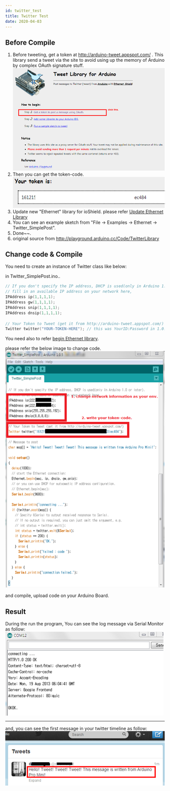 ```yaml
---
id: twitter_test
title: Twitter Test
date: 2020-04-03
---
```


## Before Compile

1.  Before tweeting, get a token at http://arduino-tweet.appspot.com/
    . This library send a tweet via the site to avoid using up the
    memory of Arduino by complex OAuth signature stuff.
    ![](/img/osh/ioshield-a/tweet_library_for_arduino.png)
2.  Then you can get the token-code.
    ![](/img/osh/ioshield-a/arduino_tweet_lib_token.png)
3.  Update new "Ethernet" library for ioShield. please refer [Update Ethernet Library](./ioShield-A.md)
4.  You can see an example sketch from "File -\> Examples -\> Ethernet -\> Twitter\_SimplePost".
5.  Done\~\~.
6.  original source from
    http://playground.arduino.cc/Code/TwitterLibrary

## Change code & Compile

You need to create an instance of Twitter class like below:

in Twitter\_SimplePost.ino..

``` cpp
// If you don't specify the IP address, DHCP is used(only in Arduino 1.0 or later).
// fill in an available IP address on your network here,
IPAddress ip(1,1,1,1);
IPAddress gw(1,1,1,1);
IPAddress snip(1,1,1,1);
IPAddress dnsip(1,1,1,1);

// Your Token to Tweet (get it from http://arduino-tweet.appspot.com/)
Twitter twitter("YOUR-TOKEN-HERE"); // this was YourID:Password in 1.0.1
```

You need also to refer [begin Ethernet library](http://arduino.cc/en/Reference/EthernetBegin).

please refer the below image to change code.
![](/img/osh/ioshield-a/cap_2013-08-19_15-09-30-656.png)

and compile, upload code on your Arduino Board.

## Result

During the run the program, You can see the log message via Serial
Monitor as follow: ![](/img/osh/ioshield-a/cap_2013-08-19_15-08-00-229.png)

-----

and, you can see the first message in your twitter timeline as follow:
![](/img/osh/ioshield-a/twitter.png)